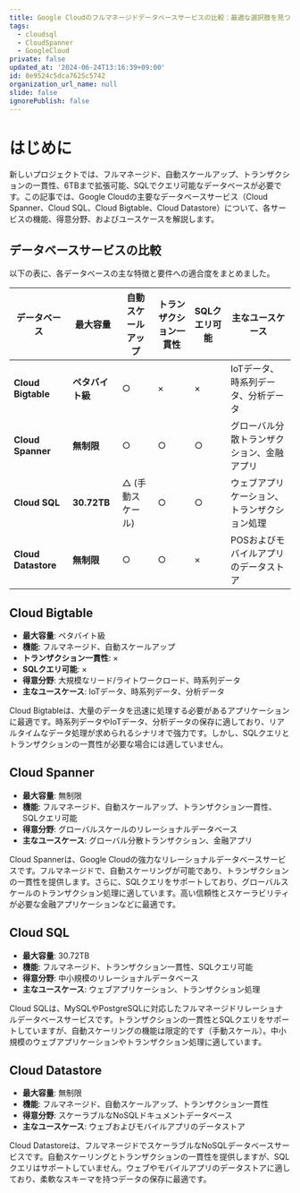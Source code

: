 ```yaml
---
title: Google Cloudのフルマネージドデータベースサービスの比較：最適な選択肢を見つける
tags:
  - cloudsql
  - CloudSpanner
  - GoogleCloud
private: false
updated_at: '2024-06-24T13:16:39+09:00'
id: 8e9524c5dca7625c5742
organization_url_name: null
slide: false
ignorePublish: false
---
```

# はじめに
新しいプロジェクトでは、フルマネージド、自動スケールアップ、トランザクションの一貫性、6TBまで拡張可能、SQLでクエリ可能なデータベースが必要です。この記事では、Google Cloudの主要なデータベースサービス（Cloud Spanner、Cloud SQL、Cloud Bigtable、Cloud Datastore）について、各サービスの機能、得意分野、およびユースケースを解説します。

## データベースサービスの比較

以下の表に、各データベースの主な特徴と要件への適合度をまとめました。

| データベース | 最大容量 | 自動スケールアップ | トランザクション一貫性 | SQLクエリ可能 | 主なユースケース |
| --- | --- | --- | --- | --- | --- |
| **Cloud Bigtable** | **ペタバイト級** | ○ | × | × |IoTデータ、時系列データ、分析データ |
| **Cloud Spanner** | **無制限** | ○ | ○ | ○ | グローバル分散トランザクション、金融アプリ |
| **Cloud SQL** | **30.72TB** | △ (手動スケール) | ○ | ○ | ウェブアプリケーション、トランザクション処理 |
| **Cloud　Datastore** | **無制限** | ○ | ○ | × | POSおよびモバイルアプリのデータストア |

## Cloud Bigtable

- **最大容量**: ペタバイト級
- **機能**: フルマネージド、自動スケールアップ
- **トランザクション一貫性**: ×
- **SQLクエリ可能**: ×
- **得意分野**: 大規模なリード/ライトワークロード、時系列データ
- **主なユースケース**: IoTデータ、時系列データ、分析データ

Cloud Bigtableは、大量のデータを迅速に処理する必要があるアプリケーションに最適です。時系列データやIoTデータ、分析データの保存に適しており、リアルタイムなデータ処理が求められるシナリオで強力です。しかし、SQLクエリとトランザクションの一貫性が必要な場合には適していません。

## Cloud Spanner

- **最大容量**: 無制限
- **機能**: フルマネージド、自動スケールアップ、トランザクション一貫性、SQLクエリ可能
- **得意分野**: グローバルスケールのリレーショナルデータベース
- **主なユースケース**: グローバル分散トランザクション、金融アプリ

Cloud Spannerは、Google Cloudの強力なリレーショナルデータベースサービスです。フルマネージドで、自動スケーリングが可能であり、トランザクションの一貫性を提供します。さらに、SQLクエリをサポートしており、グローバルスケールのトランザクション処理に適しています。高い信頼性とスケーラビリティが必要な金融アプリケーションなどに最適です。

## Cloud SQL

- **最大容量**: 30.72TB
- **機能**: フルマネージド、トランザクション一貫性、SQLクエリ可能
- **得意分野**: 中小規模のリレーショナルデータベース
- **主なユースケース**: ウェブアプリケーション、トランザクション処理

Cloud SQLは、MySQLやPostgreSQLに対応したフルマネージドリレーショナルデータベースサービスです。トランザクションの一貫性とSQLクエリをサポートしていますが、自動スケーリングの機能は限定的です（手動スケール）。中小規模のウェブアプリケーションやトランザクション処理に適しています。

## Cloud Datastore

- **最大容量**: 無制限
- **機能**: フルマネージド、自動スケールアップ、トランザクション一貫性
- **得意分野**: スケーラブルなNoSQLドキュメントデータベース
- **主なユースケース**: ウェブおよびモバイルアプリのデータストア

Cloud Datastoreは、フルマネージドでスケーラブルなNoSQLデータベースサービスです。自動スケーリングとトランザクションの一貫性を提供しますが、SQLクエリはサポートしていません。ウェブやモバイルアプリのデータストアに適しており、柔軟なスキーマを持つデータの保存に最適です。

